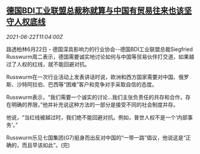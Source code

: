 <!--1624361463000-->
[德国BDI工业联盟总裁称就算与中国有贸易往来也该坚守人权底线](https://cn.reuters.com/article/germany-bdi-china-human-right-0622-idCNKCS2DY12R)
------

<div><i>2021-06-22T11:04:00Z</i></div><p>路透柏林6月22日 - 德国深具影响力的行业协会--德国BDI工业联盟总裁Siegfried Russwurm周二表示，德国需要诚实地讨论如何与中国等贸易伙伴打交道，如果越过了人权的红线，就不能回避对抗。</p><p>Russwurm在一次行业活动上发表讲话时说，欧洲和西方国家需要对中国、俄罗斯、沙特阿拉伯、巴西等“困难”客户和竞争对手采取自信的态度。</p><p>Russwurm表示，“我们需要一个诚实的讨论...我们主张负责任的共存和合作，存在明确的界限，”他并补充说这种方法的一部分是接受不同的社会制度并存。</p><p>他说，“当红线被越过时，我们绝不能回避对抗。例如，普世人权不是一个‘内部事务’。”</p><p>Russwurm乐见七国集团(G7)挺身而出反对中国的“一带一路”倡议，他说这是“正确的，而且早该如此”。(完)</p>
